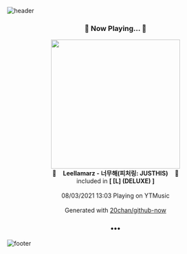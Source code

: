![header](https://capsule-render.vercel.app/api?type=wave&height=170&section=header&text=Hi.%20I'm%20SHIFT&fontColor=090707&fontAlignX=45&fontAlignY=65&fontSize=100)

<h3 align="center">🎵 Now Playing... 🎵</h3>
<p align="center">
  <a href="https://music.youtube.com/watch?v=P2w7AojKwlg">
    <img width="300" src="https://lh3.googleusercontent.com/BFCD6Jj70jcqb7ZAwyqGmfqARdU54zms61T88OR1qUCbiSvSF_jwMGKnF555suugJV_XgbAweo2KI619">
  </a>
  <br>
  🎵&nbsp&nbsp&nbsp <b>Leellamarz - 너무해(피처링: JUSTHIS)</b> &nbsp&nbsp&nbsp🎵
  <br>
  included in <b>[ [L] (DELUXE) ]</b>
  
  <br />
  <br />
  08/03/2021 13:03 Playing on YTMusic
  <br />
  <br />
  Generated with <a href="https://github.com/20chan/github-now">20chan/github-now</a>
</p>

<h3 align="center">•••</h3>

![footer](https://capsule-render.vercel.app/api?type=wave&height=150&section=footer)
